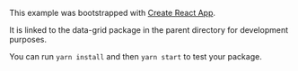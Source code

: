 This example was bootstrapped with [Create React App](https://github.com/facebook/create-react-app).

It is linked to the data-grid package in the parent directory for development purposes.

You can run `yarn install` and then `yarn start` to test your package.
